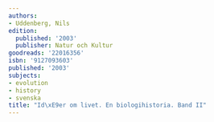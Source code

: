 ```yaml
---
authors:
- Uddenberg, Nils
edition:
  published: '2003'
  publisher: Natur och Kultur
goodreads: '22016356'
isbn: '9127093603'
published: '2003'
subjects:
- evolution
- history
- svenska
title: "Id\xE9er om livet. En biologihistoria. Band II"
---
```


